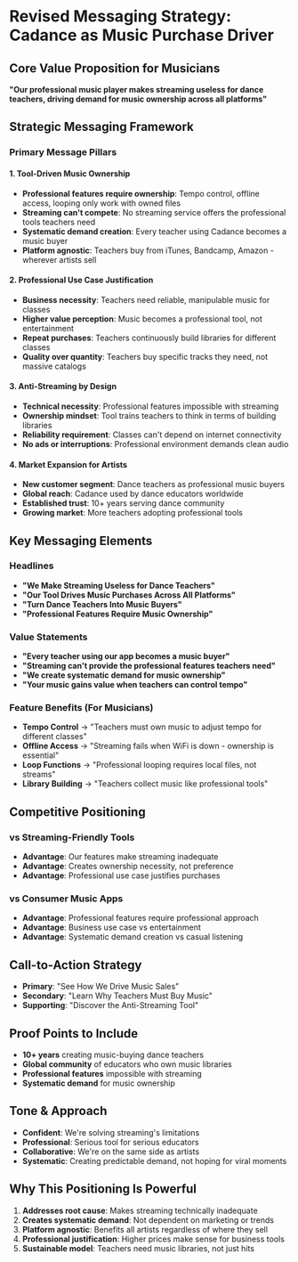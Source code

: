 # Revised Messaging Strategy: Cadance as Music Purchase Driver

## Core Value Proposition for Musicians
**"Our professional music player makes streaming useless for dance teachers, driving demand for music ownership across all platforms"**

## Strategic Messaging Framework

### Primary Message Pillars

#### 1. Tool-Driven Music Ownership
- **Professional features require ownership**: Tempo control, offline access, looping only work with owned files
- **Streaming can't compete**: No streaming service offers the professional tools teachers need
- **Systematic demand creation**: Every teacher using Cadance becomes a music buyer
- **Platform agnostic**: Teachers buy from iTunes, Bandcamp, Amazon - wherever artists sell

#### 2. Professional Use Case Justification
- **Business necessity**: Teachers need reliable, manipulable music for classes
- **Higher value perception**: Music becomes a professional tool, not entertainment
- **Repeat purchases**: Teachers continuously build libraries for different classes
- **Quality over quantity**: Teachers buy specific tracks they need, not massive catalogs

#### 3. Anti-Streaming by Design
- **Technical necessity**: Professional features impossible with streaming
- **Ownership mindset**: Tool trains teachers to think in terms of building libraries
- **Reliability requirement**: Classes can't depend on internet connectivity
- **No ads or interruptions**: Professional environment demands clean audio

#### 4. Market Expansion for Artists
- **New customer segment**: Dance teachers as professional music buyers
- **Global reach**: Cadance used by dance educators worldwide
- **Established trust**: 10+ years serving dance community
- **Growing market**: More teachers adopting professional tools

## Key Messaging Elements

### Headlines
- **"We Make Streaming Useless for Dance Teachers"**
- **"Our Tool Drives Music Purchases Across All Platforms"**
- **"Turn Dance Teachers Into Music Buyers"**
- **"Professional Features Require Music Ownership"**

### Value Statements
- **"Every teacher using our app becomes a music buyer"**
- **"Streaming can't provide the professional features teachers need"**
- **"We create systematic demand for music ownership"**
- **"Your music gains value when teachers can control tempo"**

### Feature Benefits (For Musicians)
- **Tempo Control** → "Teachers must own music to adjust tempo for different classes"
- **Offline Access** → "Streaming fails when WiFi is down - ownership is essential"
- **Loop Functions** → "Professional looping requires local files, not streams"
- **Library Building** → "Teachers collect music like professional tools"

## Competitive Positioning

### vs Streaming-Friendly Tools
- **Advantage**: Our features make streaming inadequate
- **Advantage**: Creates ownership necessity, not preference
- **Advantage**: Professional use case justifies purchases

### vs Consumer Music Apps
- **Advantage**: Professional features require professional approach
- **Advantage**: Business use case vs entertainment
- **Advantage**: Systematic demand creation vs casual listening

## Call-to-Action Strategy
- **Primary**: "See How We Drive Music Sales"
- **Secondary**: "Learn Why Teachers Must Buy Music"
- **Supporting**: "Discover the Anti-Streaming Tool"

## Proof Points to Include
- **10+ years** creating music-buying dance teachers
- **Global community** of educators who own music libraries
- **Professional features** impossible with streaming
- **Systematic demand** for music ownership

## Tone & Approach
- **Confident**: We're solving streaming's limitations
- **Professional**: Serious tool for serious educators
- **Collaborative**: We're on the same side as artists
- **Systematic**: Creating predictable demand, not hoping for viral moments

## Why This Positioning Is Powerful
1. **Addresses root cause**: Makes streaming technically inadequate
2. **Creates systematic demand**: Not dependent on marketing or trends
3. **Platform agnostic**: Benefits all artists regardless of where they sell
4. **Professional justification**: Higher prices make sense for business tools
5. **Sustainable model**: Teachers need music libraries, not just hits


